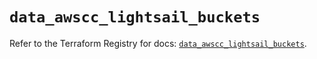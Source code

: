 # `data_awscc_lightsail_buckets`

Refer to the Terraform Registry for docs: [`data_awscc_lightsail_buckets`](https://registry.terraform.io/providers/hashicorp/awscc/0.70.0/docs/data-sources/lightsail_buckets).
